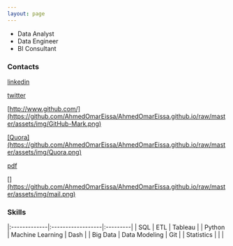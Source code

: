 ```yaml
---
layout: page
---
```


*   Data Analyst
*   Data Engineer
*   BI Consultant


### Contacts

 <a href="https://www.linkedin.com/in/ahmedomareissa/" target="7mada"></a>

[linkedin](https://github.com/AhmedOmarEissa/AhmedOmarEissa.github.io/raw/master/assets/img/Linkedin-Icon.png)


<a href="https://twitter.com/AhmedOmarEissa" target="_blank">

[twitter](https://github.com/AhmedOmarEissa/AhmedOmarEissa.github.io/raw/master/assets/img/twitter.png)
</a>
<a href="https://github.com/AhmedOmarEissa" target="_blank">

[http://www.github.com/](https://github.com/AhmedOmarEissa/AhmedOmarEissa.github.io/raw/master/assets/img/GitHub-Mark.png)
</a>

<a href="https://www.quora.com/profile/Ahmed-Omar-Eissa" target="_blank">
[Quora](https://github.com/AhmedOmarEissa/AhmedOmarEissa.github.io/raw/master/assets/img/Quora.png)
</a>
<a href="https://github.com/AhmedOmarEissa/AhmedOmarEissa.github.io/raw/master/assets/Ahmed%20Omar%20Eissa.pdf" target="_blank">

[pdf](https://github.com/AhmedOmarEissa/AhmedOmarEissa.github.io/raw/master/assets/img/pdf.webp)

</a>


<a href="mailto:ahmedomar92@yahoo.com" target="_blank">
[](https://github.com/AhmedOmarEissa/AhmedOmarEissa.github.io/raw/master/assets/img/mail.png)
</a>


### Skills

 |:-------------|:------------------|:---------|
 | SQL          | ETL               | Tableau  |
 | Python       | Machine Learning  | Dash     |
 | Big Data     | Data Modeling     | Git      |
 | Statistics   |                   |          |

